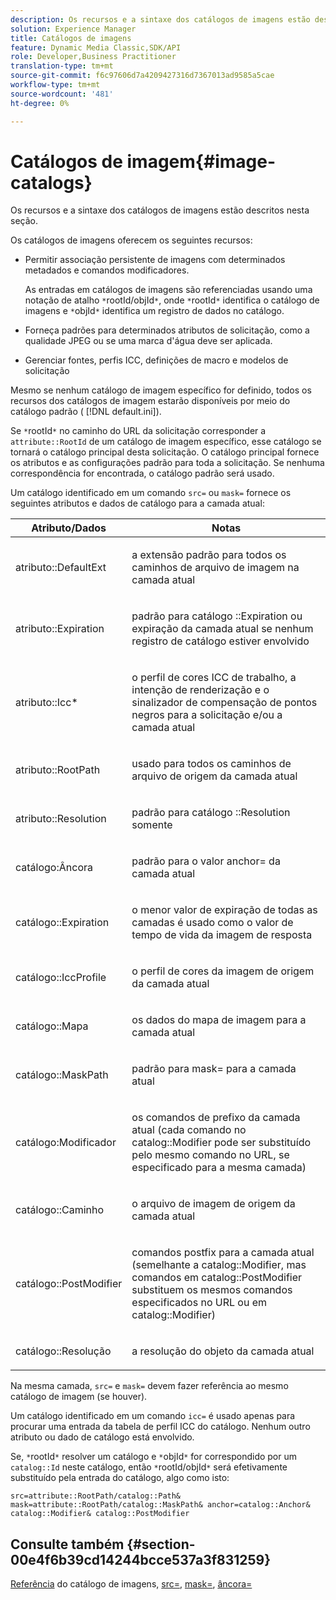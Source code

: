 ```yaml
---
description: Os recursos e a sintaxe dos catálogos de imagens estão descritos nesta seção.
solution: Experience Manager
title: Catálogos de imagens
feature: Dynamic Media Classic,SDK/API
role: Developer,Business Practitioner
translation-type: tm+mt
source-git-commit: f6c97606d7a4209427316d7367013ad9585a5cae
workflow-type: tm+mt
source-wordcount: '481'
ht-degree: 0%

---
```



# Catálogos de imagem{#image-catalogs}

Os recursos e a sintaxe dos catálogos de imagens estão descritos nesta seção.

Os catálogos de imagens oferecem os seguintes recursos:

* Permitir associação persistente de imagens com determinados metadados e comandos modificadores.

   As entradas em catálogos de imagens são referenciadas usando uma notação de atalho `*`rootId/objId`*`, onde `*`rootId`*` identifica o catálogo de imagens e `*`objId`*` identifica um registro de dados no catálogo.
* Forneça padrões para determinados atributos de solicitação, como a qualidade JPEG ou se uma marca d&#39;água deve ser aplicada.
* Gerenciar fontes, perfis ICC, definições de macro e modelos de solicitação

Mesmo se nenhum catálogo de imagem específico for definido, todos os recursos dos catálogos de imagem estarão disponíveis por meio do catálogo padrão ( [!DNL default.ini]).

Se `*`rootId`*` no caminho do URL da solicitação corresponder a `attribute::RootId` de um catálogo de imagem específico, esse catálogo se tornará o catálogo principal desta solicitação. O catálogo principal fornece os atributos e as configurações padrão para toda a solicitação. Se nenhuma correspondência for encontrada, o catálogo padrão será usado.

Um catálogo identificado em um comando `src=` ou `mask=` fornece os seguintes atributos e dados de catálogo para a camada atual:

<table id="table_D3FA66EA5D054745900DE5A120885AA8"> 
 <thead> 
  <tr> 
   <th class="entry"> <b> Atributo/Dados</b> </th> 
   <th class="entry"> <b> Notas</b> </th> 
  </tr> 
 </thead>
 <tbody> 
  <tr> 
   <td> <p> <span class="codeph"> atributo::DefaultExt</span> </p> </td> 
   <td> <p> a extensão padrão para todos os caminhos de arquivo de imagem na camada atual </p> </td> 
  </tr> 
  <tr> 
   <td> <p> <span class="codeph"> atributo::Expiration</span> </p> </td> 
   <td> <p> padrão para catálogo <span class="codeph">::Expiration</span> ou expiração da camada atual se nenhum registro de catálogo estiver envolvido </p> </td> 
  </tr> 
  <tr> 
   <td> <p> <span class="codeph"> atributo::Icc*</span> </p> </td> 
   <td> <p> o perfil de cores ICC de trabalho, a intenção de renderização e o sinalizador de compensação de pontos negros para a solicitação e/ou a camada atual </p> </td> 
  </tr> 
  <tr> 
   <td> <p> <span class="codeph"> atributo::RootPath</span> </p> </td> 
   <td> <p> usado para todos os caminhos de arquivo de origem da camada atual </p> </td> 
  </tr> 
  <tr> 
   <td> <p> <span class="codeph"> atributo::Resolution</span> </p> </td> 
   <td> <p> padrão para catálogo <span class="codeph">::Resolution</span> somente </p> </td> 
  </tr> 
  <tr> 
   <td> <p> <span class="codeph"> catálogo:Âncora</span> </p> </td> 
   <td> <p> padrão para o valor <span class="codeph"> anchor=</span> da camada atual </p> </td> 
  </tr> 
  <tr> 
   <td> <p> <span class="codeph"> catálogo::Expiration</span> </p> </td> 
   <td> <p> o menor valor de expiração de todas as camadas é usado como o valor de tempo de vida da imagem de resposta </p> </td> 
  </tr> 
  <tr> 
   <td> <p> <span class="codeph"> catálogo::IccProfile</span> </p> </td> 
   <td> <p> o perfil de cores da imagem de origem da camada atual </p> </td> 
  </tr> 
  <tr> 
   <td> <p> <span class="codeph"> catálogo::Mapa</span> </p> </td> 
   <td> <p> os dados do mapa de imagem para a camada atual </p> </td> 
  </tr> 
  <tr> 
   <td> <p> <span class="codeph"> catálogo::MaskPath</span> </p> </td> 
   <td> <p> padrão para <span class="codeph"> mask=</span> para a camada atual </p> </td> 
  </tr> 
  <tr> 
   <td> <p> <span class="codeph"> catálogo:Modificador</span> </p> </td> 
   <td> <p> os comandos de prefixo da camada atual (cada comando no <span class="codeph"> catalog::Modifier</span> pode ser substituído pelo mesmo comando no URL, se especificado para a mesma camada) </p> </td> 
  </tr> 
  <tr> 
   <td> <p> <span class="codeph"> catálogo::Caminho</span> </p> </td> 
   <td> <p> o arquivo de imagem de origem da camada atual </p> </td> 
  </tr> 
  <tr> 
   <td> <p> <span class="codeph"> catálogo::PostModifier</span> </p> </td> 
   <td> <p> comandos postfix para a camada atual (semelhante a <span class="codeph"> catalog::Modifier</span>, mas comandos em <span class="codeph"> catalog::PostModifier</span> substituem os mesmos comandos especificados no URL ou em <span class="codeph"> catalog::Modifier</span>) </p> </td> 
  </tr> 
  <tr> 
   <td> <p> <span class="codeph"> catálogo::Resolução</span> </p> </td> 
   <td> <p> a resolução do objeto da camada atual </p> </td> 
  </tr> 
 </tbody> 
</table>

Na mesma camada, `src=` e `mask=` devem fazer referência ao mesmo catálogo de imagem (se houver).

Um catálogo identificado em um comando `icc=` é usado apenas para procurar uma entrada da tabela de perfil ICC do catálogo. Nenhum outro atributo ou dado de catálogo está envolvido.

Se, `*`rootId`*` resolver um catálogo e `*`objId`*` for correspondido por um `catalog::Id` neste catálogo, então `*`rootId/objId`*` será efetivamente substituído pela entrada do catálogo, algo como isto:

`src=attribute::RootPath/catalog::Path& mask=attribute::RootPath/catalog::MaskPath& anchor=catalog::Anchor& catalog::Modifier& catalog::PostModifier`

## Consulte também {#section-00e4f6b39cd14244bcce537a3f831259}

[Referência](../../../../../is-api/image-catalog/image-serving-api-ref/c-image-catalog-reference/c-overview/c-overview.md#concept-9ce2b6a133de45f783e95cabc5810ac3) do catálogo de imagens,  [src=](../../../../../is-api/http-ref/image-serving-api-ref/c-http-protocol-reference/c-command-reference/r-src.md#reference-f6506637778c4c69bf106a7924a91ab1),  [mask=](../../../../../is-api/http-ref/image-serving-api-ref/c-http-protocol-reference/c-command-reference/r-mask.md#reference-922254e027404fb890b850e2723ee06e),  [âncora=](../../../../../is-api/http-ref/image-serving-api-ref/c-http-protocol-reference/c-command-reference/r-anchor.md#reference-6661e548ab284b82828d8d94c8ddeb7c)
